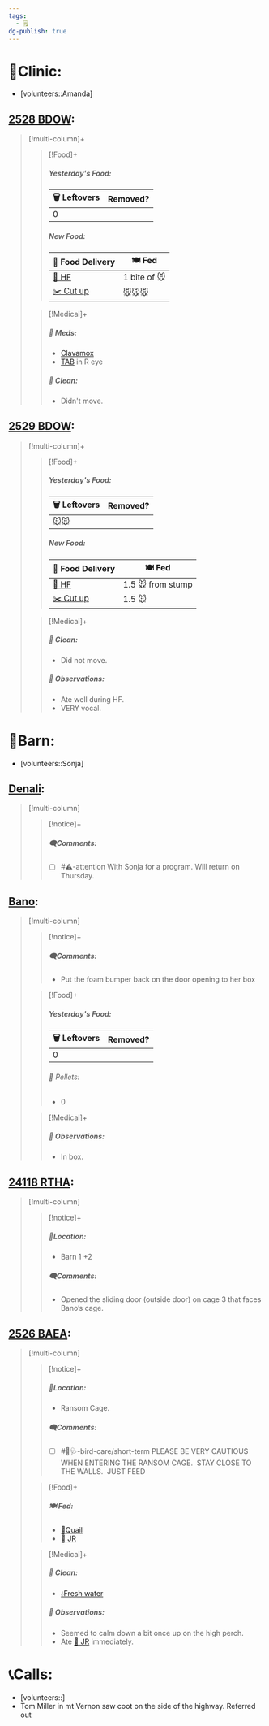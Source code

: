 ```yaml
---
tags:
  - 🗒️
dg-publish: true
---
```


# 🏥Clinic:
- [volunteers::Amanda]

## [2528 BDOW](../RARE%20Birds/2528%20BDOW.md):
> [!multi-column]+
>
>> [!Food]+
>>##### Yesterday's Food:
>> |🗑️ Leftovers| Removed?
>> |---|---|
>>|0|
>>
>>##### New Food:
>> |🚚 Food Delivery| 🍽️ Fed|
>> |---|---|
>>|[🫱 HF](../Admin/Codes/Handfed.md)|1 bite of 🐭|
>>|[✂️ Cut up](../Admin/Codes/Cut%20up.md)|🐭🐭🐭|
>>
>
>> [!Medical]+
>>##### 💊 Meds:
>> - [Clavamox](../Admin/Codes/Medication/Clavamox.md)
>> - [TAB](../Admin/Codes/Medication/Triple%20Antibiotic.md) in R eye
>>
>>##### 🫧 Clean:
>> - Didn't move.
>>

## [2529 BDOW](../RARE%20Birds/2529%20BDOW.md):
> [!multi-column]+
>
>> [!Food]+
>>##### Yesterday's Food:
>> |🗑️ Leftovers| Removed?
>> |---|---|
>>|🐭🐭|
>>
>>##### New Food:
>> |🚚 Food Delivery| 🍽️ Fed|
>> |---|---|
>>|[🫱 HF](../Admin/Codes/Handfed.md)|1.5 🐭 from stump|
>>|[✂️ Cut up](../Admin/Codes/Cut%20up.md)|1.5 🐭|
>>
>
>> [!Medical]+
>>##### 🫧 Clean:
>> - Did not move.
>>
>> ##### 🔭 Observations:
>> - Ate well during HF.
>> - VERY vocal.

# 🏡Barn:
- [volunteers::Sonja]

## [Denali](../RARE%20Birds/Ed%20Birds/Denali.md):
> [!multi-column]
>
>> [!notice]+
>> ##### 🗨️Comments:
>> - [ ] #⚠️-attention With Sonja for a program. Will return on Thursday.

## [Bano](../RARE%20Birds/Ed%20Birds/Bano.md):
> [!multi-column]
>
>> [!notice]+
>> ##### 🗨️Comments:
>> -  Put the foam bumper back on the door opening to her box
>
>> [!Food]+
>> ##### Yesterday's Food:
>> |🗑️ Leftovers| Removed?
>> |---|---|
>>|0|
>>
>>###### 💩 Pellets:
>>- 0
>
>> [!Medical]+
>> ##### 🔭 Observations:
>> - In box.

## [24118 RTHA](../RARE%20Birds/24118%20RTHA.md):
> [!multi-column]
>
>> [!notice]+
>> ##### 📍Location:
>>- Barn 1 +2
>>
>> ##### 🗨️Comments:
>> - Opened the sliding door (outside door) on cage 3 that faces Bano’s cage.
>

## [2526 BAEA](../RARE%20Birds/2526%20BAEA.md):
> [!multi-column]
>
>> [!notice]+
>> ##### 📍Location:
>>- Ransom Cage.
>>
>> ##### 🗨️Comments:
>> - [ ] #🦅🩺-bird-care/short-term PLEASE BE VERY CAUTIOUS WHEN ENTERING THE RANSOM CAGE.  STAY CLOSE TO THE WALLS.  JUST FEED
>
>> [!Food]+
>> ##### 🍽️ Fed:
>> - [🐥Quail](../Admin/Codes/Food/Quail.md)
>> - [🐀 JR](../Admin/Codes/Food/Jumbo%20Rat.md)
>
>> [!Medical]+
>>##### 🫧 Clean:
>>- [💧Fresh water](../Admin/Codes/Fresh%20water.md)
>>
>> ##### 🔭 Observations:
>> - Seemed to calm down a bit once up on the high perch.
>> - Ate [🐀 JR](../Admin/Codes/Food/Jumbo%20Rat.md) immediately.

# 📞Calls:
- [volunteers::]
- Tom Miller in mt Vernon saw coot on the side of the highway. Referred out 